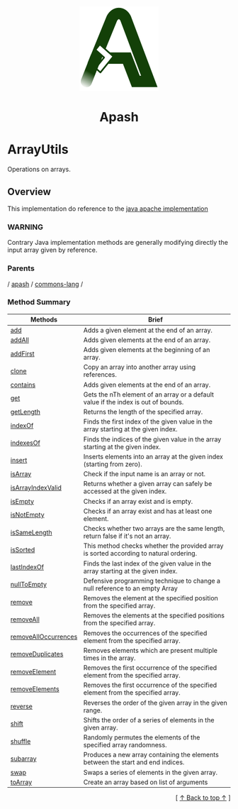 
<div align='center' id='apash-top'>
  <a href='https://github.com/hastec-fr/apash'>
    <img alt='apash-logo' src='../../../../../../assets/apash-logo.svg'/>
  </a>

  # Apash
</div>

# ArrayUtils

Operations on arrays.

## Overview

This implementation do reference to the [java apache implementation](https://commons.apache.org/proper/commons-lang/javadocs/api-release/index.html)
### WARNING
Contrary Java implementation methods are generally modifying directly the input array given by reference.

### Parents
<!-- apash.parentBegin -->
[](../../../.md) / [apash](../../apash.md) / [commons-lang](../commons-lang.md) / 
<!-- apash.parentEnd -->


### Method Summary
<!-- apash.summaryTableBegin -->
| Methods                  | Brief                                 |
|--------------------------|---------------------------------------|
|[add](ArrayUtils/add.md)|Adds a given element at the end of an array.|
|[addAll](ArrayUtils/addAll.md)|Adds given elements at the end of an array.|
|[addFirst](ArrayUtils/addFirst.md)|Adds given elements at the beginning of an array.|
|[clone](ArrayUtils/clone.md)|Copy an array into another array using references.|
|[contains](ArrayUtils/contains.md)|Adds given elements at the end of an array.|
|[get](ArrayUtils/get.md)|Gets the nTh element of an array or a default value if the index is out of bounds.|
|[getLength](ArrayUtils/getLength.md)|Returns the length of the specified array.|
|[indexOf](ArrayUtils/indexOf.md)|Finds the first index of the given value in the array starting at the given index.|
|[indexesOf](ArrayUtils/indexesOf.md)|Finds the indices of the given value in the array starting at the given index.|
|[insert](ArrayUtils/insert.md)|Inserts elements into an array at the given index (starting from zero).|
|[isArray](ArrayUtils/isArray.md)|Check if the input name is an array or not.|
|[isArrayIndexValid](ArrayUtils/isArrayIndexValid.md)|Returns whether a given array can safely be accessed at the given index.|
|[isEmpty](ArrayUtils/isEmpty.md)|Checks if an array exist and is empty.|
|[isNotEmpty](ArrayUtils/isNotEmpty.md)|Checks if an array exist and has at least one element.|
|[isSameLength](ArrayUtils/isSameLength.md)|Checks whether two arrays are the same length, return false if it's not an array.|
|[isSorted](ArrayUtils/isSorted.md)|This method checks whether the provided array is sorted according to natural ordering.|
|[lastIndexOf](ArrayUtils/lastIndexOf.md)|Finds the last index of the given value in the array starting at the given index.|
|[nullToEmpty](ArrayUtils/nullToEmpty.md)|Defensive programming technique to change a null reference to an empty Array|
|[remove](ArrayUtils/remove.md)|Removes the element at the specified position from the specified array.|
|[removeAll](ArrayUtils/removeAll.md)|Removes the elements at the specified positions from the specified array.|
|[removeAllOccurrences](ArrayUtils/removeAllOccurrences.md)|Removes the occurrences of the specified element from the specified array.|
|[removeDuplicates](ArrayUtils/removeDuplicates.md)|Removes elements which are present multiple times in the array.|
|[removeElement](ArrayUtils/removeElement.md)|Removes the first occurrence of the specified element from the specified array.|
|[removeElements](ArrayUtils/removeElements.md)|Removes the first occurrence of the specified element from the specified array.|
|[reverse](ArrayUtils/reverse.md)|Reverses the order of the given array in the given range.|
|[shift](ArrayUtils/shift.md)|Shifts the order of a series of elements in the given array.|
|[shuffle](ArrayUtils/shuffle.md)|Randomly permutes the elements of the specified array randomness.|
|[subarray](ArrayUtils/subarray.md)|Produces a new array containing the elements between the start and end indices.|
|[swap](ArrayUtils/swap.md)|Swaps a series of elements in the given array.|
|[toArray](ArrayUtils/toArray.md)|Create an array based on list of arguments|
<!-- apash.summaryTableEnd -->



  <div align='right'>[ <a href='#apash-top'>↑ Back to top ↑</a> ]</div>

